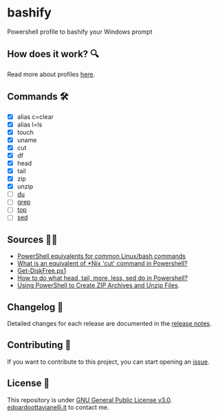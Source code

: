 # bashify
Powershell profile to bashify your Windows prompt

How does it work? 🔍
--------
Read more about profiles [here](https://docs.microsoft.com/en-us/powershell/module/microsoft.powershell.core/about/about_profiles?view=powershell-7.2).

Commands 🛠️
------
- [x] alias c=clear
- [x] alias l=ls
- [x] touch
- [x] uname
- [x] cut
- [x] df
- [x] head
- [x] tail
- [x] zip
- [x] unzip
- [ ] [du](http://langexplr.blogspot.com/2007/03/implementation-of-du-s-in-powershell.html)
- [ ] [grep](https://www.thomasmaurer.ch/2011/03/powershell-search-for-string-or-grep-for-powershell/)
- [ ] [top](https://superuser.com/questions/176624/linux-top-command-for-windows-powershell)
- [ ] [sed](https://stackoverflow.com/questions/9682024/how-to-do-what-head-tail-more-less-sed-do-in-powershell)

Sources 🙏🏻
------
- [PowerShell equivalents for common Linux/bash commands](https://mathieubuisson.github.io/powershell-linux-bash/)
- [What is an equivalent of \*Nix 'cut' command in Powershell?](https://stackoverflow.com/questions/24634022/what-is-an-equivalent-of-nix-cut-command-in-powershell)
- [Get-DiskFree.ps1](https://gist.github.com/mweisel/3c357eba86ac6cae15b2)
- [How to do what head, tail, more, less, sed do in Powershell?](https://stackoverflow.com/questions/9682024/how-to-do-what-head-tail-more-less-sed-do-in-powershell)
- [Using PowerShell to Create ZIP Archives and Unzip Files](https://blog.netwrix.com/2018/11/06/using-powershell-to-create-zip-archives-and-unzip-files/).

Changelog 📌
-------
Detailed changes for each release are documented in the [release notes](https://github.com/edoardottt/bashify/releases).

Contributing 🤝
------
If you want to contribute to this project, you can start opening an [issue](https://github.com/edoardottt/bashify/issues).

License 📝
-------

This repository is under [GNU General Public License v3.0](https://github.com/edoardottt/bashify/blob/main/LICENSE).  
[edoardoottavianelli.it](https://www.edoardoottavianelli.it) to contact me.
